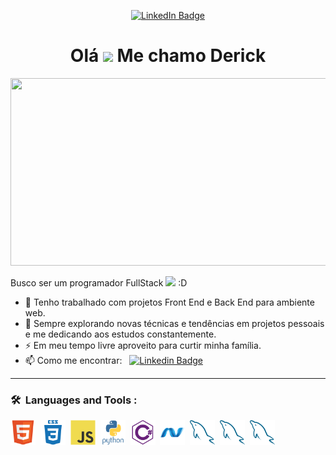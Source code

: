 
<p align="center">
<a href="https://www.linkedin.com/in/arcederick/"><img src="https://img.shields.io/badge/LinkedIn-blue?style=for-the-badge&logo=linkedin&logoColor=white" alt="LinkedIn Badge" target: blank></a>
</p>



<h1 align="center">Olá <img src="https://media.giphy.com/media/hvRJCLFzcasrR4ia7z/giphy.gif" width="40"> Me chamo Derick</h1>

<p align="center"><img src="https://media.giphy.com/media/dWesBcTLavkZuG35MI/giphy.gif" width="600" height="300"  /></p>



Busco ser um programador FullStack <img src="https://media.giphy.com/media/WUlplcMpOCEmTGBtBW/giphy.gif" width="30"> :D

- 🔭 Tenho trabalhado com projetos Front End e Back End para ambiente web.
- 🌱 Sempre explorando novas técnicas e tendências em projetos pessoais e me dedicando aos estudos constantemente.
- ⚡ Em meu tempo livre aproveito para curtir minha família.
- 📫 Como me encontrar: &nbsp; [![Linkedin Badge](https://img.shields.io/badge/-arcederick-blue?style=flat&logo=Linkedin&logoColor=white)](https://www.linkedin.com/in/arcederick/)

---

### 🛠 &nbsp;Languages and Tools :

<p>

  <img src="https://github.com/devicons/devicon/blob/master/icons/html5/html5-original.svg" title="HTML5" alt="HTML" width="40" height="40"/>&nbsp;
  <img src="https://github.com/devicons/devicon/blob/master/icons/css3/css3-plain-wordmark.svg"  title="CSS3" alt="CSS3" width="40" height="40"/>&nbsp;
  <img src="https://github.com/devicons/devicon/blob/master/icons/javascript/javascript-original.svg" title="JavaScript" alt="JavaScript" width="40" height="40"/>&nbsp;
  <img src="https://raw.githubusercontent.com/devicons/devicon/55609aa5bd817ff167afce0d965585c92040787a/icons/python/python-original-wordmark.svg" title="Python"  alt="python" width="40" height="40"/>&nbsp;
  <img src="https://github.com/devicons/devicon/blob/master/icons/csharp/csharp-line.svg" title="csharp" alt="csharp" width="40" height="40"/>&nbsp;
  <img src="https://github.com/devicons/devicon/blob/master/icons/dot-net/dot-net-original.svg" title="dotnet" alt="dotnet" width="40" height="40"/>&nbsp;
  <img src="https://github.com/devicons/devicon/blob/master/icons/mysql/mysql-original.svg" title="MySQL"  alt="MySQL" width="40" height="40"/>&nbsp;
  <img src="https://github.com/devicons/devicon/blob/master/icons/mysql/mysql-original.svg" title="MySQL"  alt="MySQL" width="40" height="40"/>&nbsp;
  <img src="https://github.com/devicons/devicon/blob/master/icons/mysql/mysql-original.svg" title="MySQL"  alt="MySQL" width="40" height="40"/>&nbsp; 
  


  
</p>












































